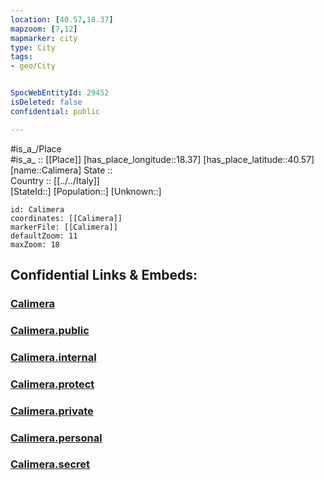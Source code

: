 ```yaml
---
location: [40.57,18.37] 
mapzoom: [7,12] 
mapmarker: city 
type: City
tags:
- geo/City


SpocWebEntityId: 29452
isDeleted: false
confidential: public

---
```

#is_a_/Place  
#is_a_ :: [[Place]] 
[has_place_longitude::18.37] 
[has_place_latitude::40.57] 
[name::Calimera] 
State ::  
Country :: [[../../Italy]]  
[StateId::] 
[Population::] 
[Unknown::] 


```leaflet
id: Calimera
coordinates: [[Calimera]] 
markerFile: [[Calimera]] 
defaultZoom: 11 
maxZoom: 18
```


## Confidential Links & Embeds: 

### [Calimera](/_Standards/Earth/Continent/Europe/Europe~South/Italy/City/Calimera.md) 

### [Calimera.public](/_public/Earth/Continent/Europe/Europe~South/Italy/City/Calimera.public.md) 

### [Calimera.internal](/_internal/Earth/Continent/Europe/Europe~South/Italy/City/Calimera.internal.md) 

### [Calimera.protect](/_protect/Earth/Continent/Europe/Europe~South/Italy/City/Calimera.protect.md) 

### [Calimera.private](/_private/Earth/Continent/Europe/Europe~South/Italy/City/Calimera.private.md) 

### [Calimera.personal](/_personal/Earth/Continent/Europe/Europe~South/Italy/City/Calimera.personal.md) 

### [Calimera.secret](/_secret/Earth/Continent/Europe/Europe~South/Italy/City/Calimera.secret.md)

